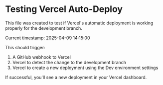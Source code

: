 # Testing Vercel Auto-Deploy

This file was created to test if Vercel's automatic deployment is working properly for the development branch.

Current timestamp: 2025-04-09 14:15:00

This should trigger:
1. A GitHub webhook to Vercel
2. Vercel to detect the change to the development branch
3. Vercel to create a new deployment using the Dev environment settings

If successful, you'll see a new deployment in your Vercel dashboard.